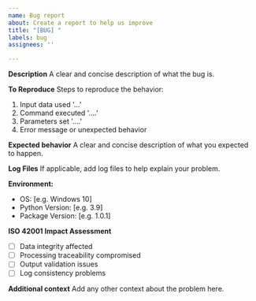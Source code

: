 ```yaml
---
name: Bug report
about: Create a report to help us improve
title: "[BUG] "
labels: bug
assignees: ''

---
```


**Description**
A clear and concise description of what the bug is.

**To Reproduce**
Steps to reproduce the behavior:
1. Input data used '...'
2. Command executed '....'
3. Parameters set '....'
4. Error message or unexpected behavior

**Expected behavior**
A clear and concise description of what you expected to happen.

**Log Files**
If applicable, add log files to help explain your problem.

**Environment:**
 - OS: [e.g. Windows 10]
 - Python Version: [e.g. 3.9]
 - Package Version: [e.g. 1.0.1]

**ISO 42001 Impact Assessment**
- [ ] Data integrity affected
- [ ] Processing traceability compromised
- [ ] Output validation issues
- [ ] Log consistency problems

**Additional context**
Add any other context about the problem here.
